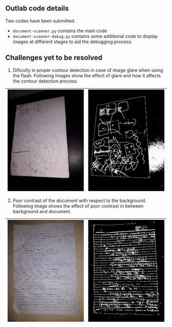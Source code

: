 ## Outlab code details
Two codes have been submitted. 
* `document-scanner.py` contains the main code
* `document-scanner-debug.py` contains some additional code to display images at different stages to aid the debugging process.

## Challenges yet to be resolved
1. Dificulty in proper contour detection in case of image glare when using the flash. Following images show the effect of glare and how it affects the contour detection process.

|![glared image](glare1.png) | ![edges detected](edges1.png) |
|:---:|:---:|

2. Poor contrast of the document with respect to the background. Following image shows the effect of poor contrast in between background and document.

|![poor contrast image](poorcontr.png) | ![edges detected](edges2.png) |
|:---:|:---:|

